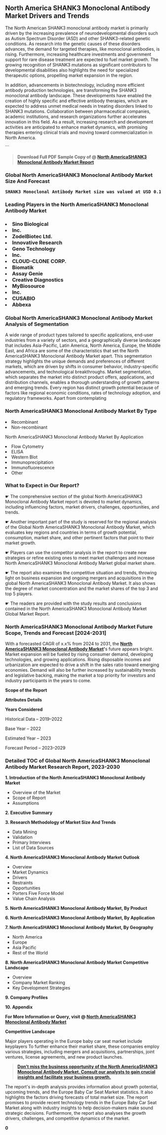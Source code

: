 <p><h2>North America SHANK3 Monoclonal Antibody Market Drivers and Trends</h2><p>The North American SHANK3 monoclonal antibody market is primarily driven by the increasing prevalence of neurodevelopmental disorders such as Autism Spectrum Disorder (ASD) and other SHANK3-related genetic conditions. As research into the genetic causes of these disorders advances, the demand for targeted therapies, like monoclonal antibodies, is rising. Furthermore, increasing healthcare investments and government support for rare disease treatment are expected to fuel market growth. The growing recognition of SHANK3 mutations as significant contributors to developmental disabilities also highlights the need for specialized therapeutic options, propelling market expansion in the region.</p><p>In addition, advancements in biotechnology, including more efficient antibody production technologies, are transforming the SHANK3 monoclonal antibody landscape. These developments have enabled the creation of highly specific and effective antibody therapies, which are expected to address unmet medical needs in treating disorders linked to SHANK3 mutations. Collaboration between pharmaceutical companies, academic institutions, and research organizations further accelerates innovation in this field. As a result, increasing research and development activities are anticipated to enhance market dynamics, with promising therapies entering clinical trials and moving toward commercialization in North America.</p>```</p><blockquote id="" class=""><strong>Download Full PDF Sample Copy of @&nbsp;<a href="https://www.verifiedmarketreports.com/download-sample/?rid=305062&utm_source=GitHub-Jan&utm_medium=291" target="_blank">North AmericaSHANK3 Monoclonal Antibody Market Report</a>&nbsp;&nbsp;</strong></blockquote><h3 id="" class=""><strong>Global&nbsp;North AmericaSHANK3 Monoclonal Antibody Market Size And Forecast</strong></h3><pre class="reader-text-block__code-block"><strong>SHANK3 Monoclonal Antibody Market size was valued at USD 0.15 Billion in 2022 and is projected to reach USD 0.45 Billion by 2030, growing at a CAGR of 15% from 2024 to 2030.</strong></pre><h3 id="" class="">Leading Players in the&nbsp;North AmericaSHANK3 Monoclonal Antibody Market</h3><h3 class=""></Li><Li>Sino Biological</Li><Li> Inc.</Li><Li> ZodelBiotec Ltd.</Li><Li> Innovative Research</Li><Li> Geno Technology</Li><Li> Inc.</Li><Li> CLOUD-CLONE CORP.</Li><Li> Biomatik</Li><Li> Assay Genie</Li><Li> Creative Diagnostics</Li><Li> MyBiosource</Li><Li> Inc.</Li><Li> CUSABIO</Li><Li> Abbexa</h3><h3 id="" class="">Global&nbsp;North AmericaSHANK3 Monoclonal Antibody Market Analysis of Segmentation</h3><p id="" class="">A wide range of product types tailored to specific applications, end-user industries from a variety of sectors, and a geographically diverse landscape that includes Asia-Pacific, Latin America, North America, Europe, the Middle East, and Africa are some of the characteristics that set the North AmericaSHANK3 Monoclonal Antibody Market apart. This segmentation strategy highlights the unique demands and preferences of different markets, which are driven by shifts in consumer behavior, industry-specific advancements, and technological breakthroughs. Market segmentation, which separates the market into distinct product offers, applications, and distribution channels, enables a thorough understanding of growth patterns and emerging trends. Every region has distinct growth potential because of factors like regional economic conditions, rates of technology adoption, and regulatory frameworks. Apart from contemplating</p><h3 id="" class="">North AmericaSHANK3 Monoclonal Antibody Market&nbsp;By Type</h3><p></Li><Li>Recombinant</Li><Li> Non-recombinant</p><div class="" data-test-id=""><p>North AmericaSHANK3 Monoclonal Antibody Market&nbsp;By Application</p></div><p class=""></Li><Li>Flow Cytometry</Li><Li> ELISA</Li><Li> Western Blot</Li><Li> Immunoprecipitation</Li><Li> Immunofluorescence</Li><Li> Other</p><div class="" data-test-id=""><h3><span class="">What to Expect in Our Report?</span></h3></div><div class="" data-test-id=""><p><span class="">☛ The comprehensive section of the global North AmericaSHANK3 Monoclonal Antibody Market report is devoted to market dynamics, including influencing factors, market drivers, challenges, opportunities, and trends.</span></p></div><div class="" data-test-id=""><p><span class="">☛ Another important part of the study is reserved for the regional analysis of the Global North AmericaSHANK3 Monoclonal Antibody Market, which evaluates key regions and countries in terms of growth potential, consumption, market share, and other pertinent factors that point to their market growth.</span></p></div><div class="" data-test-id=""><p><span class="">☛ Players can use the competitor analysis in the report to create new strategies or refine existing ones to meet market challenges and increase North AmericaSHANK3 Monoclonal Antibody Market global market share.</span></p></div><div class="" data-test-id=""><p><span class="">☛ The report also examines the competitive situation and trends, throwing light on business expansion and ongoing mergers and acquisitions in the global North AmericaSHANK3 Monoclonal Antibody Market. It also shows the degree of market concentration and the market shares of the top 3 and top 5 players.</span></p></div><div class="" data-test-id=""><p><span class="">☛ The readers are provided with the study results and conclusions contained in the North AmericaSHANK3 Monoclonal Antibody Market Global Market Report.</span></p></div><div class="" data-test-id=""><h3><span class="">North AmericaSHANK3 Monoclonal Antibody Market Future Scope, Trends and Forecast [2024-2031]</span></h3></div><div class="" data-test-id=""><p><span class="">With a forecasted CAGR of x.x% from 2024 to 2031, the <strong><a href="https://www.verifiedmarketreports.com/download-sample/?rid=305062&utm_source=GitHub-Jan&utm_medium=291" target="_blank">North AmericaSHANK3 Monoclonal Antibody Market</a>'</strong>s future appears bright. Market expansion will be fueled by rising consumer demand, developing technologies, and growing applications. Rising disposable incomes and urbanization are expected to drive a shift in the sales ratio toward emerging economies. Demand will also be further increased by sustainability trends and legislative backing, making the market a top priority for investors and industry participants in the years to come.</span></p><p id="ember66" class="ember-view reader-text-block__paragraph"><strong>Scope of the Report</strong></p><p id="ember67" class="ember-view reader-text-block__paragraph"><strong>Attributes Details</strong></p><p id="ember68" class="ember-view reader-text-block__paragraph"><strong>Years Considered</strong></p><p id="ember69" class="ember-view reader-text-block__paragraph">Historical Data &ndash; 2019&ndash;2022</p><p id="ember70" class="ember-view reader-text-block__paragraph">Base Year &ndash; 2022</p><p id="ember71" class="ember-view reader-text-block__paragraph">Estimated Year &ndash; 2023</p><p id="ember72" class="ember-view reader-text-block__paragraph">Forecast Period &ndash; 2023&ndash;2029</p></div><h3 id="" class="">Detailed TOC of Global North AmericaSHANK3 Monoclonal Antibody Market Research Report, 2023-2030</h3><p id="" class=""><strong>1. Introduction of the North AmericaSHANK3 Monoclonal Antibody Market</strong></p><ul><li>Overview of the Market</li><li>Scope of Report</li><li>Assumptions</li></ul><p id="" class=""><strong>2. Executive Summary</strong></p><p id="" class=""><strong>3. Research Methodology of Market Size And Trends</strong></p><ul><li>Data Mining</li><li>Validation</li><li>Primary Interviews</li><li>List of Data Sources</li></ul><p id="" class=""><strong>4. North AmericaSHANK3 Monoclonal Antibody Market Outlook</strong></p><ul><li>Overview</li><li>Market Dynamics</li><li>Drivers</li><li>Restraints</li><li>Opportunities</li><li>Porters Five Force Model</li><li>Value Chain Analysis</li></ul><p id="" class=""><strong>5. North AmericaSHANK3 Monoclonal Antibody Market, By Product</strong></p><p id="" class=""><strong>6. North AmericaSHANK3 Monoclonal Antibody Market, By Application</strong></p><p id="" class=""><strong>7. North AmericaSHANK3 Monoclonal Antibody Market, By Geography</strong></p><ul><li>North America</li><li>Europe</li><li>Asia Pacific</li><li>Rest of the World</li></ul><p id="" class=""><strong>8. North AmericaSHANK3 Monoclonal Antibody Market Competitive Landscape</strong></p><ul><li>Overview</li><li>Company Market Ranking</li><li>Key Development Strategies</li></ul><p id="" class=""><strong>9. Company Profiles</strong></p><p id="" class=""><strong>10. Appendix</strong></p><p><strong>For More Information or Query, visit&nbsp;@ <a href="https://www.verifiedmarketreports.com/product/shank3-monoclonal-antibody-market/" target="_blank">North AmericaSHANK3 Monoclonal Antibody Market</a></strong></p><p id="ember61" class="ember-view reader-text-block__paragraph"><strong>Competitive Landscape</strong></p><p id="ember62" class="ember-view reader-text-block__paragraph">Major players operating in the Europe baby car seat market include keyplayers To further enhance their market share, these companies employ various strategies, including mergers and acquisitions, partnerships, joint ventures, license agreements, and new product launches.</p><blockquote id="ember63" class="ember-view reader-text-block__blockquote"><strong><a href="https://www.verifiedmarketreports.com/download-sample/?rid=305062&utm_source=GitHub-Jan&utm_medium=291" target="_blank">Don&rsquo;t miss the business opportunity of the North AmericaSHANK3 Monoclonal Antibody Market. Consult our analysts to gain crucial insights and facilitate your business growth.</a></strong></blockquote><p id="ember64" class="ember-view reader-text-block__paragraph">The report's in-depth analysis provides information about growth potential, upcoming trends, and the Europe Baby Car Seat Market statistics. It also highlights the factors driving forecasts of total market size. The report promises to provide recent technology trends in the Europe Baby Car Seat Market along with industry insights to help decision-makers make sound strategic decisions. Furthermore, the report also analyses the growth drivers, challenges, and competitive dynamics of the market.</p><p class="ember-view reader-text-block__paragraph"><strong>0</strong></p>
